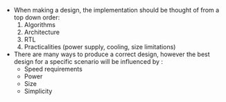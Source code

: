 * When making a design, the implementation should be thought of from a top down order: 
	1. Algorithms 
	2. Architecture
	3. RTL
	4. Practicalities (power supply, cooling, size limitations)
* There are many ways to produce a correct design, however the best design for a specific scenario will be influenced by :
	* Speed requirements 
	* Power
	* Size
	* Simplicity

